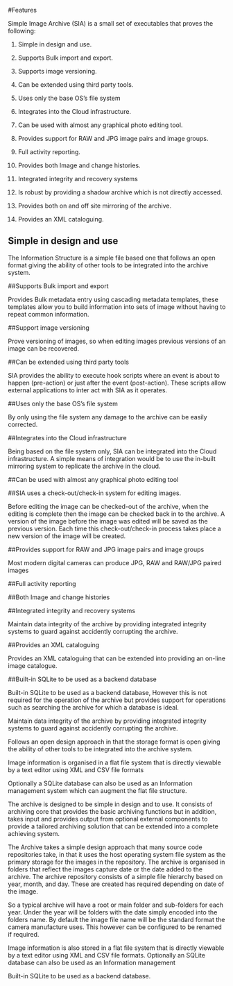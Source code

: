 #Features

Simple Image Archive (SIA) is a small set of executables that proves the following:

1. Simple in design and use.

2. Supports Bulk import and export.

3. Supports image versioning.

4. Can be extended using third party tools.

5. Uses only the base OS’s file system

6. Integrates into the Cloud infrastructure.
  
7. Can be used with almost any graphical photo editing tool.

8. Provides support for RAW and JPG image pairs and image groups.

9. Full activity reporting.

10. Provides both Image and change histories.

11. Integrated integrity and recovery systems

12. Is robust by providing a shadow archive which is not directly accessed.
 
13. Provides both on and off site mirroring of the archive.

14. Provides an XML cataloguing.

## Simple in design and use

The Information Structure is a simple file based one that follows an open format giving the ability of other tools to be integrated into the archive system.

##Supports Bulk import and export

Provides Bulk metadata entry using cascading metadata templates, these templates allow you to build information into sets of image without having to repeat common information.

##Support image versioning

Prove versioning of images, so when editing images previous versions of an image can be recovered.  

##Can be extended using third party tools

SIA provides the ability to execute hook scripts where an event is about to happen (pre-action) or just after the event (post-action). These scripts allow external applications to inter act with SIA as it operates.   

##Uses only the base OS’s file system

By only using the file system any damage to the archive can be easily corrected. 

##Integrates into the Cloud infrastructure

Being based on the file system only, SIA can be integrated into the Cloud infrastructure. A simple means of integration would be to use the in-built mirroring system to replicate the archive in the cloud.   

##Can be used with almost any graphical photo editing tool

##SIA uses a check-out/check-in system for editing images.

Before editing the image can be checked-out of the archive, when the editing is complete then the image can be checked back in to the archive. A version of the image before the image was edited will be saved as the previous version. Each time this check-out/check-in process takes place a new version of the image will be created.    

##Provides support for RAW and JPG image pairs and image groups

Most modern digital cameras can produce JPG, RAW and RAW/JPG paired images   

##Full activity reporting

##Both Image and change histories

##Integrated integrity and recovery systems

Maintain data integrity of the archive by providing integrated integrity systems to guard against accidently corrupting the archive.  

 

##Provides an XML cataloguing

Provides an XML cataloguing that can be extended into providing an on-line image catalogue.

 

##Built-in SQLite to be used as a backend database

Built-in SQLite to be used as a backend database, However this is not required for the operation of the archive but provides support for operations such as searching the archive for which a database is ideal.  

 

Maintain data integrity of the archive by providing integrated integrity systems to guard against accidently corrupting the archive.  

Follows an open design approach in that the storage format is open giving the ability of other tools to be integrated into the archive system.

 Image information is organised in a flat file system that is directly viewable by a text editor using XML and CSV file formats

Optionally a SQLite database can also be used as an Information management system which can augment the flat file structure.

The archive is designed to be simple in design and to use. It consists of archiving core that provides the basic archiving functions but in addition, takes input and provides output from optional external components to provide a tailored archiving solution that can be extended into a complete achieving system.

The Archive takes a simple design approach that many source code repositories take, in that it uses the host operating system file system as the primary storage for the images in the repository. The archive is organised in folders that reflect the images capture date or the date added to the archive. The archive repository consists of a simple file hierarchy based on year, month, and day. These are created has required depending on date of the image.

So a typical archive will have a root or main folder and sub-folders for each year. Under the year will be folders with the date simply encoded into the folders name. By default the image file name will be the standard format the camera manufacture uses. This however can be configured to be renamed if required. 

Image information is also stored in a flat file system that is directly viewable by a text editor using XML and CSV file formats. Optionally an SQLite database can also be used as an Information management 

Built-in SQLite to be used as a backend database.
